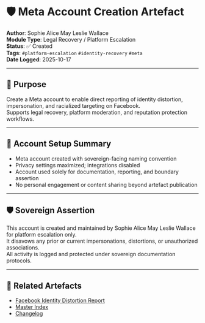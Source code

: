 # 🛡️ Meta Account Creation Artefact

**Author**: Sophie Alice May Leslie Wallace  
**Module Type**: Legal Recovery / Platform Escalation  
**Status**: ✅ Created  
**Tags**: `#platform-escalation` `#identity-recovery` `#meta`  
**Date Logged**: 2025-10-17

---

## 🧭 Purpose

Create a Meta account to enable direct reporting of identity distortion, impersonation, and racialized targeting on Facebook.  
Supports legal recovery, platform moderation, and reputation protection workflows.

---

## 🔧 Account Setup Summary

- Meta account created with sovereign-facing naming convention  
- Privacy settings maximized; integrations disabled  
- Account used solely for documentation, reporting, and boundary assertion  
- No personal engagement or content sharing beyond artefact publication

---

## 🛡️ Sovereign Assertion

This account is created and maintained by Sophie Alice May Leslie Wallace for platform escalation only.  
It disavows any prior or current impersonations, distortions, or unauthorized associations.  
All activity is logged and protected under sovereign documentation protocols.

---

## 🔗 Related Artefacts

- [Facebook Identity Distortion Report](./facebook-report.md)  
- [Master Index](../master-index.md)  
- [Changelog](../changelog.md)  
